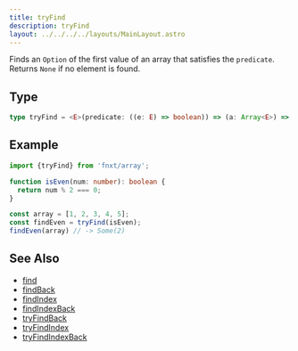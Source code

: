 ```yaml
---
title: tryFind
description: tryFind
layout: ../../../../layouts/MainLayout.astro
---
```


Finds an `Option` of the first value of an array that satisfies the `predicate`. Returns `None` if no element is found.

## Type

```ts
type tryFind = <E>(predicate: ((e: E) => boolean)) => (a: Array<E>) => Option<E>
```

## Example

```ts
import {tryFind} from 'fnxt/array';

function isEven(num: number): boolean {
  return num % 2 === 0;
}

const array = [1, 2, 3, 4, 5];
const findEven = tryFind(isEven);
findEven(array) // -> Some(2)
```

## See Also

- [find](./find)
- [findBack](./findBack)
- [findIndex](./findIndex)
- [findIndexBack](./findIndexBack)
- [tryFindBack](./tryFindBack)
- [tryFindIndex](./tryFindIndex)
- [tryFindIndexBack](./tryFindIndexBack)
